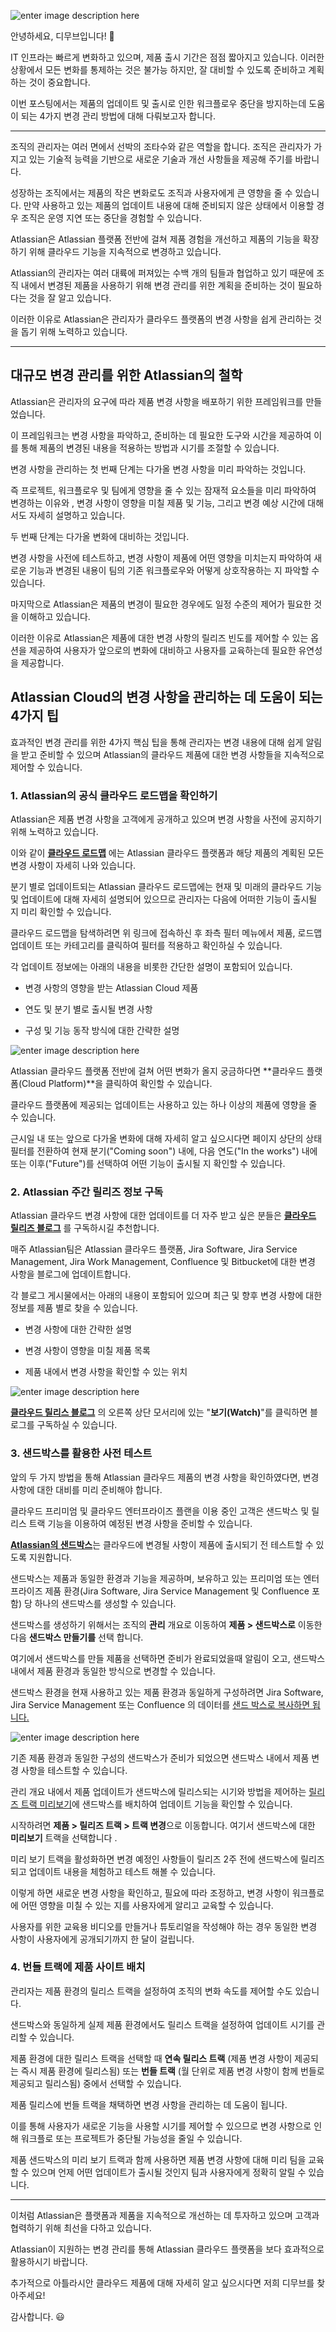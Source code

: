 ![enter image description here](https://i2.wp.com/atlassianblog.wpengine.com/wp-content/uploads/2021/08/download.png?resize=1560,760&ssl=1)

안녕하세요, 디무브입니다! 🎈

IT 인프라는 빠르게 변화하고 있으며, 제품 출시 기간은 점점 짧아지고 있습니다. 이러한 상황에서 모든 변화를 통제하는 것은 불가능 하지만, 잘 대비할 수 있도록 준비하고 계획하는 것이 중요합니다. 

이번 포스팅에서는 제품의 업데이트 및 출시로 인한 워크플로우 중단을 방지하는데 도움이 되는 4가지 변경 관리 방법에 대해 다뤄보고자 합니다.

----------

조직의 관리자는 여러 면에서 선박의 조타수와 같은 역할을 합니다. 조직은 관리자가 가지고 있는 기술적 능력을 기반으로 새로운 기술과 개선 사항들을 제공해 주기를 바랍니다.

성장하는 조직에서는 제품의 작은 변화로도 조직과 사용자에게 큰 영향을 줄 수 있습니다. 만약 사용하고 있는 제품의 업데이트 내용에 대해 준비되지 않은 상태에서 이용할 경우 조직은 운영 지연 또는 중단을 경험할 수 있습니다.

Atlassian은 Atlassian 플랫폼 전반에 걸쳐 제품 경험을 개선하고 제품의 기능을 확장하기 위해 클라우드 기능을 지속적으로 변경하고 있습니다.

Atlassian의 관리자는 여러 대륙에 퍼져있는 수백 개의 팀들과 협업하고 있기 때문에 조직 내에서 변경된 제품을 사용하기 위해 변경 관리를 위한 계획을 준비하는 것이 필요하다는 것을 잘 알고 있습니다.

이러한 이유로 Atlassian은 관리자가 클라우드 플랫폼의 변경 사항을 쉽게 관리하는 것을 돕기 위해 노력하고 있습니다.

---

## **대규모 변경 관리를 위한 Atlassian의 철학**

Atlassian은 관리자의 요구에 따라 제품 변경 사항을 배포하기 위한 프레임워크를 만들었습니다.

이 프레임워크는 변경 사항을 파악하고, 준비하는 데 필요한 도구와 시간을 제공하여 이를 통해 제품의 변경된 내용을 적용하는 방법과 시기를 조절할 수 있습니다.

변경 사항을 관리하는 첫 번째 단계는 다가올 변경 사항을 미리 파악하는 것입니다.

즉 프로젝트, 워크플로우 및 팀에게 영향을 줄 수 있는 잠재적 요소들을 미리 파악하여 변경하는 이유와 , 변경 사항이 영향을 미칠 제품 및 기능, 그리고 변경 예상 시간에 대해서도 자세히 설명하고 있습니다.

두 번째 단계는 다가올 변화에 대비하는 것입니다.

변경 사항을 사전에 테스트하고, 변경 사항이 제품에 어떤 영향을 미치는지 파악하여 새로운 기능과 변경된 내용이 팀의 기존 워크플로우와 어떻게 상호작용하는 지 파악할 수 있습니다.

마지막으로 Atlassian은 제품의 변경이 필요한 경우에도 일정 수준의 제어가 필요한 것을 이해하고 있습니다.

이러한 이유로 Atlassian은 제품에 대한 변경 사항의 릴리즈 빈도를 제어할 수 있는 옵션을 제공하여 사용자가 앞으로의 변화에 대비하고 사용자를 교육하는데 필요한 유연성을 제공합니다.

## **Atlassian Cloud의 변경 사항을 관리하는 데 도움이 되는 4가지 팁**

효과적인 변경 관리를 위한 4가지 핵심 팁을 통해 관리자는 변경 내용에 대해 쉽게 알림을 받고 준비할 수 있으며 Atlassian의 클라우드 제품에 대한 변경 사항들을 지속적으로 제어할 수 있습니다.

### **1. Atlassian의 공식 클라우드 로드맵을 확인하기**

Atlassian은 제품 변경 사항을 고객에게 공개하고 있으며 변경 사항을 사전에 공지하기 위해 노력하고 있습니다.

이와 같이 [**클라우드 로드맵**](https://www.atlassian.com/roadmap/cloud "https://www.atlassian.com/roadmap/cloud")  에는 Atlassian 클라우드 플랫폼과 해당 제품의 계획된 모든 변경 사항이 자세히 나와 있습니다.

분기 별로 업데이트되는 Atlassian 클라우드 로드맵에는 현재 및 미래의 클라우드 기능 및 업데이트에 대해 자세히 설명되어 있으므로 관리자는 다음에 어떠한 기능이 출시될 지 미리 확인할 수 있습니다.

클라우드 로드맵을 탐색하려면 위 링크에 접속하신 후 좌측 필터 메뉴에서 제품, 로드맵 업데이트 또는 카테고리를 클릭하여 필터를 적용하고 확인하실 수 있습니다.

각 업데이트 정보에는 아래의 내용을 비롯한 간단한 설명이 포함되어 있습니다.

-   변경 사항의 영향을 받는 Atlassian Cloud 제품
    
-   연도 및 분기 별로 출시될 변경 사항
    
-   구성 및 기능 동작 방식에 대한 간략한 설명

![enter image description here](https://i1.wp.com/atlassianblog.wpengine.com/wp-content/uploads/2021/08/2atlcloud.png?resize=768,391&ssl=1)

Atlassian 클라우드 플랫폼 전반에 걸쳐 어떤 변화가 올지 궁금하다면 **클라우드 플랫폼(Cloud Platform)**을 클릭하여 확인할 수 있습니다.

클라우드 플랫폼에 제공되는 업데이트는 사용하고 있는 하나 이상의 제품에 영향을 줄 수 있습니다.

근시일 내 또는 앞으로 다가올 변화에 대해 자세히 알고 싶으시다면 페이지 상단의 상태 필터를 전환하여 현재 분기("Coming soon") 내에, 다음 연도("In the works") 내에 또는 이후("Future")를 선택하여 어떤 기능이 출시될 지 확인할 수 있습니다.

### **2. Atlassian 주간 릴리즈 정보 구독**

Atlassian 클라우드 변경 사항에 대한 업데이트를 더 자주 받고 싶은 분들은 [**클라우드 릴리즈 블로그**](https://confluence.atlassian.com/cloud/blog# "https://confluence.atlassian.com/cloud/blog#") 를 구독하시길 추천합니다.

매주 Atlassian팀은 Atlassian 클라우드 플랫폼, Jira Software, Jira Service Management, Jira Work Management, Confluence 및 Bitbucket에 대한 변경 사항을 블로그에 업데이트합니다.

각 블로그 게시물에서는 아래의 내용이 포함되어 있으며 최근 및 향후 변경 사항에 대한 정보를 제품 별로 찾을 수 있습니다.

-   변경 사항에 대한 간략한 설명
    
-   변경 사항이 영향을 미칠 제품 목록
    
-   제품 내에서 변경 사항을 확인할 수 있는 위치
    
![enter image description here](https://i0.wp.com/atlassianblog.wpengine.com/wp-content/uploads/2021/08/4e3a9066-6858-4d48-9b33-c3f177a1c2f6.png?resize=768,557&ssl=1)

[**클라우드 릴리스 블로그**](https://confluence.atlassian.com/cloud/blog# "https://confluence.atlassian.com/cloud/blog#") 의 오른쪽 상단 모서리에 있는 "**보기(Watch)**"를 클릭하면 블로그를 구독하실 수 있습니다.


### **3. 샌드박스를 활용한 사전 테스트**

앞의 두 가지 방법을 통해 Atlassian 클라우드 제품의 변경 사항을 확인하였다면, 변경 사항에 대한 대비를 미리 준비해야 합니다.

클라우드 프리미엄 및 클라우드 엔터프라이즈 플랜을 이용 중인 고객은 샌드박스 및 릴리스 트랙 기능을 이용하여 예정된 변경 사항을 준비할 수 있습니다.

[**Atlassian의 샌드박스**](https://support.atlassian.com/organization-administration/docs/manage-product-sandboxes/ "https://support.atlassian.com/organization-administration/docs/manage-product-sandboxes/")는 클라우드에 변경될 사항이 제품에 출시되기 전 테스트할 수 있도록 지원합니다.

샌드박스는 제품과 동일한 환경과 기능을 제공하며, 보유하고 있는 프리미엄 또는 엔터프라이즈 제품 환경(Jira Software, Jira Service Management 및 Confluence 포함) 당 하나의 샌드박스를 생성할 수 있습니다.

샌드박스를 생성하기 위해서는 조직의 **관리** 개요로 이동하여 **제품 > 샌드박스로** 이동한  다음 **샌드박스 만들기를** 선택 합니다.

여기에서 샌드박스를 만들 제품을 선택하면 준비가 완료되었을때 알림이 오고, 샌드박스 내에서 제품 환경과 동일한 방식으로 변경할 수 있습니다.

샌드박스 환경을 현재 사용하고 있는 제품 환경과 동일하게 구성하려면 Jira Software, Jira Service Management 또는 Confluence 의 데이터를 [샌드 박스로 복사하면 됩니다.](https://support.atlassian.com/organization-administration/docs/manage-product-sandboxes/#Managesandboxes-Copydatatoasandbox "https://support.atlassian.com/organization-administration/docs/manage-product-sandboxes/#Managesandboxes-Copydatatoasandbox")

![enter image description here](https://i0.wp.com/atlassianblog.wpengine.com/wp-content/uploads/2021/08/b6c8f672-d111-406a-9644-dd17613e8139.png?resize=768,217&ssl=1)

기존 제품 환경과 동일한 구성의 샌드박스가 준비가 되었으면 샌드박스 내에서 제품 변경 사항을 테스트할 수 있습니다.

관리 개요 내에서 제품 업데이트가 샌드박스에 릴리스되는 시기와 방법을 제어하는 ​​[릴리즈 트랙 미리보기](https://support.atlassian.com/organization-administration/docs/manage-product-release-tracks/#Managereleasetracks-Usesandboxesandreleasetrackstogether "https://support.atlassian.com/organization-administration/docs/manage-product-release-tracks/#Managereleasetracks-Usesandboxesandreleasetrackstogether")에 샌드박스를 배치하여 업데이트 기능을 확인할 수 있습니다.

시작하려면 **제품 > 릴리즈 트랙 > 트랙 변경**으로 이동합니다. 여기서 샌드박스에 대한 **미리보기** 트랙을 선택합니다 .

미리 보기 트랙을 활성화하면 변경 예정인 사항들이 릴리즈 2주 전에 샌드박스에 릴리즈 되고 업데이트 내용을 체험하고 테스트 해볼 수 있습니다.

이렇게 하면 새로운 변경 사항을 확인하고, 필요에 따라 조정하고, 변경 사항이 워크플로에 어떤 영향을 미칠 수 있는 지를 사용자에게 알리고 교육할 수 있습니다.

사용자를 위한 교육용 비디오를 만들거나 튜토리얼을 작성해야 하는 경우 동일한 변경 사항이 사용자에게 공개되기까지 한 달이 걸립니다.


### **4. 번들 트랙에 제품 사이트 배치**

관리자는 제품 환경의 릴리스 트랙을 설정하여 조직의 변화 속도를 제어할 수도 있습니다.

샌드박스와 동일하게 실제 제품 환경에서도 릴리스 트랙을 설정하여 업데이트 시기를 관리할 수 있습니다.

제품 환경에 대한 릴리스 트랙을 선택할 때 **연속 릴리스 트랙** (제품 변경 사항이 제공되는 즉시 제품 환경에 릴리스됨) 또는 **번들 트랙** (월 단위로 제품 변경 사항이 함께 번들로 제공되고 릴리스됨) 중에서 선택할 수 있습니다.

제품 릴리스에 번들 트랙을 채택하면 변경 사항을 관리하는 데 도움이 됩니다.

이를 통해 사용자가 새로운 기능을 사용할 시기를 제어할 수 있으므로 변경 사항으로 인해 워크플로 또는 프로젝트가 중단될 가능성을 줄일 수 있습니다.

제품 샌드박스의 미리 보기 트랙과 함께 사용하면 제품 변경 사항에 대해 미리 팀을 교육할 수 있으며 언제 어떤 업데이트가 출시될 것인지 팀과 사용자에게 정확히 알릴 수 있습니다.

----------

이처럼 Atlassian은 플랫폼과 제품을 지속적으로 개선하는 데 투자하고 있으며 고객과 협력하기 위해 최선을 다하고 있습니다.

Atlassian이 지원하는 변경 관리를 통해 Atlassian 클라우드 플랫폼을 보다 효과적으로 활용하시기 바랍니다.

추가적으로 아틀라시안 클라우드 제품에 대해 자세히 알고 싶으시다면 저희 디무브를 찾아주세요!

감사합니다. 😃
<!--stackedit_data:
eyJoaXN0b3J5IjpbLTc5OTA2NjQ3NCwzNjUwNTE0MCw4ODE3MT
IxMDRdfQ==
-->